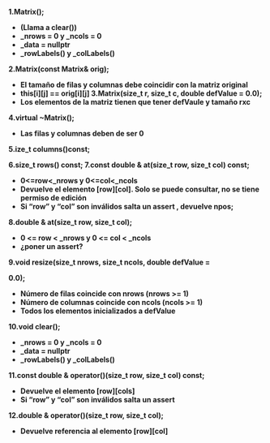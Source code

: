﻿**1.Matrix();**

- **(Llama a clear())**
- **\_nrows = 0 y \_ncols = 0**
- **\_data = nullptr**
- **\_rowLabels() y \_colLabels()**

**2.Matrix(const Matrix& orig);**

- **El tamaño de filas y columnas debe coincidir con la matriz original**
- **this[i][j] == orig[i][j] 3.Matrix(size\_t r, size\_t c, double defValue = 0.0);**
- **Los elementos de la matriz tienen que tener defVaule y tamaño rxc**

**4.virtual ~Matrix();**

- **Las filas y columnas deben de ser 0**

**5.ize\_t columns()const;**

**6.size\_t rows() const; 7.const double & at(size\_t row, size\_t col) const;**

- **0<=row<\_nrows y 0<=col<\_ncols**
- **Devuelve el elemento [row][col]. Solo se puede consultar, no se tiene permiso de edición**
- **Si “row” y “col” son inválidos salta un assert , devuelve npos;**

**8.double & at(size\_t row, size\_t col);** 

- **0 <= row < \_nrows y 0 <= col < \_ncols**
- **¿poner un assert?**

**9.void resize(size\_t nrows, size\_t ncols, double defValue =**

**0.0);**

- **Número de filas coincide con nrows (nrows >= 1)**
- **Número de columnas coincide con ncols (ncols >= 1)**
- **Todos los elementos inicializados a defValue**

**10.void clear();**

- **\_nrows = 0 y \_ncols = 0**
- **\_data = nullptr**
- **\_rowLabels() y \_colLabels()**

**11.const double & operator()(size\_t row, size\_t col) const;**

- **Devuelve el elemento [row][cols]**
- **Si “row” y “col” son inválidos salta un assert**

**12.double & operator()(size\_t row, size\_t col);** 

- **Devuelve referencia al elemento [row][col]**
